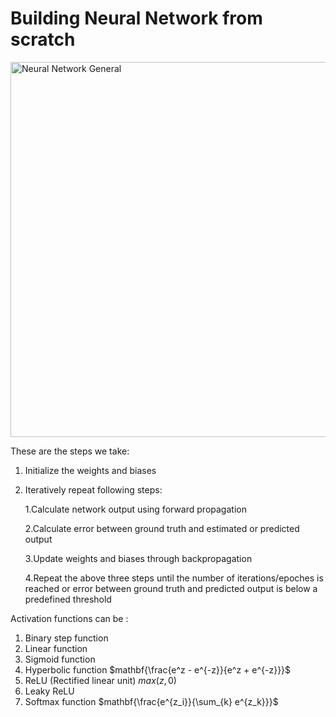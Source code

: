 # Building Neural Network from scratch
<img src="http://cocl.us/general_neural_network" alt="Neural Network General" width="600px">

 These are the steps we take:
 1. Initialize the weights and biases
 2. Iteratively repeat following steps:
    
    1.Calculate network output using forward propagation
    
    2.Calculate error between ground truth and estimated or predicted output
    
    3.Update weights and biases through backpropagation
    
    4.Repeat the above three steps until the number of iterations/epoches is reached or error between ground truth and predicted output is below a predefined threshold
 
Activation functions can be :
1. Binary step function
2. Linear function
3. Sigmoid function
4. Hyperbolic function $mathbf{\frac{e^z - e^{-z}}{e^z + e^{-z}}}$
5. ReLU (Rectified linear unit) $max(z,0)$
6. Leaky ReLU
7. Softmax function $mathbf{\frac{e^{z_i}}{\sum_{k} e^{z_k}}}$




